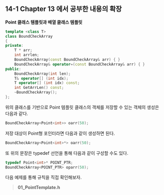 14-1 Chapter 13 에서 공부한 내용의 확장
---

**Point 클래스 템플릿과 배열 클래스 템플릿**
``` C++
template <class T>
class BoundCheckArray
{
private:
    T * arr;
    int arrlen;
    BoundCheckArray(const BoundCheckArray& arr) { }
    BoundCheckArray& operator=(const BoundCheckArray& arr) { }
public:
    BoundCheckArray(int len);
    T& operator[] (int idx);
    T operator[] (int idx) const;
    int GetArrLen() const;
    ~BoundCheckArray();
};
```

위의 클래스를 기반으로 Point<int> 템플릿 클래스의 객체를 저장할 수 있는 객체의 생성은 다음과 같다.
``` C++
BoundCheckArray<Point<int>> oarr(50);
```

저장 대상이 Point<int>형 포인터라면 다음과 같이 생성하면 된다.

``` C++
BoundCheckArray<Point<int>*> oarr(50);
```

또 위의 문장은 typedef 선언을 통해 다음과 같이 구성할 수도 있다.

``` C++
typedef Point<int>* POINT_PTR;
BoundCheckArray<POINT_PTR> oparr(50);
```

다음 예제를 통해 규칙을 직접 확인해보자.
> **01_PointTemplate.h**